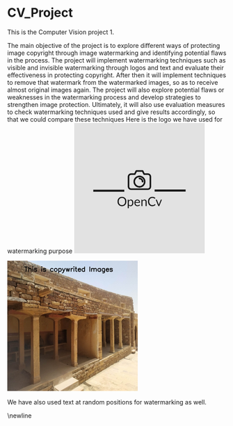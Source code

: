 # CV_Project
This is the Computer Vision project 1.

The main objective of the project is to explore different ways of protecting image copyright through image watermarking and identifying potential flaws in the process.
The project will implement watermarking techniques such as visible and invisible watermarking through logos and text and evaluate their effectiveness in protecting copyright.
After then it will implement techniques to remove that watermark from the watermarked images, so as to receive almost original images again. The project will also explore potential flaws or weaknesses in the watermarking process and develop strategies to strengthen image protection. Ultimately, it will also use evaluation measures to check watermarking techniques used and give results accordingly, so that we could compare these techniques
Here is the logo we have used for watermarking purpose
<img src="Images/3.jpeg" alt="image_description" width="300"/>



<img src="Images/WhatsApp Image 2023-03-18 at 7.08.12 PM.jpeg" alt="image_description" width="300"/>

We have also used text at random positions for watermarking as well.

\newline
